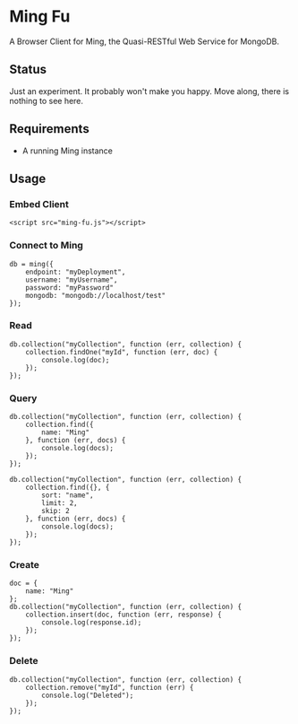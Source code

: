 Ming Fu
=======

A Browser Client for Ming, the Quasi-RESTful Web Service for MongoDB.

Status
------

Just an experiment. It probably won't make you happy. Move along, there is nothing to see here.

Requirements
------------

- A running Ming instance

Usage
-----

### Embed Client

    <script src="ming-fu.js"></script>

### Connect to Ming

    db = ming({
        endpoint: "myDeployment",
        username: "myUsername",
        password: "myPassword"
        mongodb: "mongodb://localhost/test"
    });

### Read

    db.collection("myCollection", function (err, collection) {
        collection.findOne("myId", function (err, doc) {
            console.log(doc);
        });
    });

### Query

    db.collection("myCollection", function (err, collection) {
        collection.find({
            name: "Ming"
        }, function (err, docs) {
            console.log(docs);
        });
    });

    db.collection("myCollection", function (err, collection) {
        collection.find({}, {
            sort: "name",
            limit: 2,
            skip: 2
        }, function (err, docs) {
            console.log(docs);
        });
    });

### Create

    doc = {
        name: "Ming"
    };
    db.collection("myCollection", function (err, collection) {
        collection.insert(doc, function (err, response) {
            console.log(response.id);
        });
    });

### Delete

    db.collection("myCollection", function (err, collection) {
        collection.remove("myId", function (err) {
            console.log("Deleted");
        });
    });
